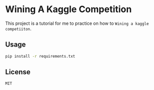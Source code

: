 
# Wining A Kaggle Competition

This project is a tutorial for me to practice on how to `Wining a kaggle competiiton`.

## Usage

```bash
pip install -r requirements.txt

```

## License

`MIT`
